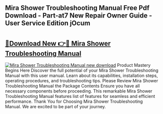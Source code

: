 ## Mira Shower Troubleshooting Manual Free Pdf Download - Part-at7 New Repair Owner Guide - User Service Edition jOcum

# <h2><a href="http://cf29812.oget.top/?id=Mira+Shower+Troubleshooting+Manual">🔗Download New 👉🔴 Mira Shower Troubleshooting Manual</a></h2>

[![Mira Shower Troubleshooting Manual new download](https://i.imgur.com/5g1atiW.png)](http://cf29812.oget.top/?id=Mira+Shower+Troubleshooting+Manual)
Product Mastery Begins Here Discover the full potential of your Mira Shower Troubleshooting Manual with this user manual. Learn about its capabilities, installation steps, operating procedures, and troubleshooting tips. Please Review Mira Shower Troubleshooting Manual the Package Contents Ensure you have all necessary components before proceeding. This remarkable Mira Shower Troubleshooting Manual features list of features for seamless and efficient performance. Thank You for Choosing Mira Shower Troubleshooting Manual. We are excited to be part of your journey.
